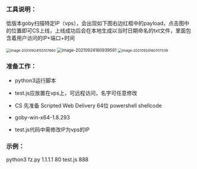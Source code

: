 ### 工具说明：

低版本goby扫描特定IP（vps），会出现如下图右边红框中的payload，点击图中的位置即可CS上线，上线成功后会在本地生成以当时日期命名的txt文件，里面包含着用户访问的IP+端口+时间

<img src="https://cdn.jsdelivr.net/gh/dummersoul/Picture@main/img/image-20210924155107660.png" alt="image-20210924155107660" style="zoom: 67%;" />



<img src="https://cdn.jsdelivr.net/gh/dummersoul/Picture@main/img/image-20210924160939591.png" alt="image-20210924160939591" style="zoom:80%;" />



<img src="https://cdn.jsdelivr.net/gh/dummersoul/Picture@main/img/image-20210924160707339.png" alt="image-20210924160707339" style="zoom: 67%;" />



### 准备工作：

- python3运行脚本

- test.js应放置在vps上，可远程访问，名字可任意修改

- CS 先准备 Scripted Web Delivery 64位 powershell shellcode

- goby-win-x64-1.8.293

- test.js代码中需修改IP为vps的IP

  

### 示例：

python3 fz.py 1.1.1.1 80 test.js 888













